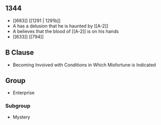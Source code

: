 ## 1344
- [[683]] [[1291 | 1291b]] 
- A has a delusion that he is haunted by [[A-2]]
- A believes that the blood of [[A-2]] is on his hands
- [[633]] [[794]] 

## B Clause
- Becoming Invoived with Conditions in Which Misfortune is Indicated

## Group
- Enterprise

### Subgroup
- Mystery

